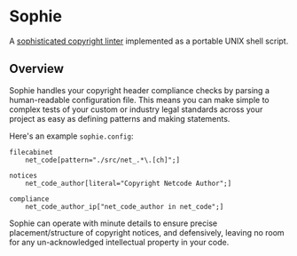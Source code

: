 # Sophie
A [sophisticated copyright linter](https://github.com/aws/s2n-tls/issues/4078#issuecomment-1707031744) implemented as a portable UNIX shell script.

## Overview
Sophie handles your copyright header compliance checks by parsing a human-readable configuration file. This means you can make simple to complex tests of your custom or industry legal standards across your project as easy as defining patterns and making statements.

Here's an example `sophie.config`:

```
filecabinet
	net_code[pattern="./src/net_.*\.[ch]";]

notices
	net_code_author[literal="Copyright Netcode Author";]

compliance
	net_code_author_ip["net_code_author in net_code";]
```

Sophie can operate with minute details to ensure precise placement/structure of copyright notices, and defensively, leaving no room for any un-acknowledged intellectual property in your code.

